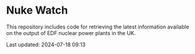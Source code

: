 # Nuke Watch

This repository includes code for retrieving the latest information available on the output of EDF nuclear power plants in the UK.

Last updated: 2024-07-18 09:13